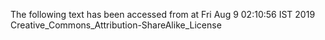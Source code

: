 The following text has been accessed from at Fri Aug 9 02:10:56 IST 2019
Creative_Commons_Attribution-ShareAlike_License
